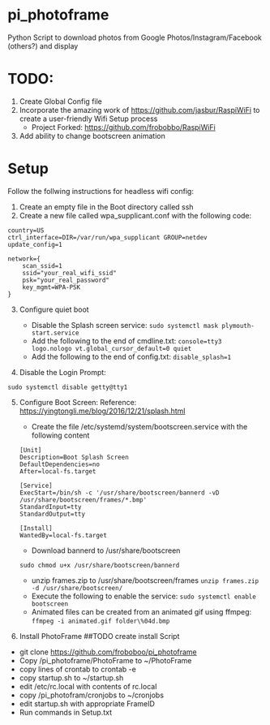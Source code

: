 # pi_photoframe
Python Script to download photos from Google Photos/Instagram/Facebook (others?) and display

# TODO:
1) Create Global Config file
2) Incorporate the amazing work of https://github.com/jasbur/RaspiWiFi to create a user-friendly Wifi Setup process
   - Project Forked: https://github.com/frobobbo/RaspiWiFi
3) Add ability to change bootscreen animation

# Setup
Follow the follwing instructions for headless wifi config:
1) Create an empty file in the Boot directory called ssh
2) Create a new file called wpa_supplicant.conf with the following code:
```
country=US
ctrl_interface=DIR=/var/run/wpa_supplicant GROUP=netdev
update_config=1

network={
    scan_ssid=1
    ssid="your_real_wifi_ssid"
    psk="your_real_password"
    key_mgmt=WPA-PSK
}
```
3) Configure quiet boot
    - Disable the Splash screen service:
    ```sudo systemctl mask plymouth-start.service```
    - Add the following to the end of cmdline.txt:
    ```console=tty3 logo.nologo vt.global_cursor_default=0 quiet```
    - Add the following to the end of config.txt:
    ```disable_splash=1```

4) Disable the Login Prompt:
```
sudo systemctl disable getty@tty1
```
5) Configure Boot Screen:
    Reference: https://yingtongli.me/blog/2016/12/21/splash.html
    - Create the file /etc/systemd/system/bootscreen.service with the following content
    ``` 
    [Unit]
    Description=Boot Splash Screen
    DefaultDependencies=no
    After=local-fs.target

    [Service]
    ExecStart=/bin/sh -c '/usr/share/bootscreen/bannerd -vD /usr/share/bootscreen/frames/*.bmp'
    StandardInput=tty
    StandardOutput=tty

    [Install]
    WantedBy=local-fs.target
    ```
    - Download bannerd to /usr/share/bootscreen
    ```
    sudo chmod u+x /usr/share/bootscreen/bannerd
    ```
    - unzip frames.zip to /usr/share/bootscreen/frames
    ```unzip frames.zip -d /usr/share/bootscreen/```
    - Execute the following to enable the service:
    ```sudo systemctl enable bootscreen```
    - Animated files can be created from an animated gif using ffmpeg:
    ```ffmpeg -i animated.gif folder\%04d.bmp```

6) Install PhotoFrame
 ##TODO create install Script
 - git clone https://github.com/froboboo/pi_photoframe
 - Copy /pi_photoframe/PhotoFrame to ~/PhotoFrame
 - copy lines of crontab to crontab -e
 - copy startup.sh to ~/startup.sh
 - edit /etc/rc.local with contents of rc.local
 - copy /pi_photofram/cronjobs to ~/cronjobs
 - edit startup.sh with appropriate FrameID
 - Run commands in Setup.txt
 
